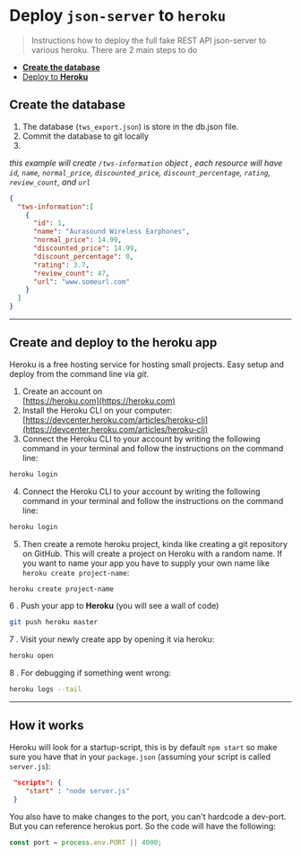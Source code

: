 # Deploy `json-server` to `heroku`

> Instructions how to deploy the full fake REST API json-server to various heroku. There are 2 main steps to do

* [**Create the database**](#create-the-database)
* [Deploy to **Heroku**](#create-and-deploy-to-the-heroku-app)


## Create the database

1. The database (`tws_export.json`) is store in the db.json file.
2. Commit the database to git locally
3. 

_this example will create `/tws-information` object , each resource will have `id`, `name`, `normal_price`, `discounted_price`, `discount_percentage`, `rating`, `review_count`, and `url`_
```json
{
  "tws-information":[
    {
      "id": 1,
      "name": "Aurasound Wireless Earphones",
      "normal_price": 14.99,
      "discounted_price": 14.99,
      "discount_percentage": 0,
      "rating": 3.7,
      "review_count": 47,
      "url": "www.someurl.com"
    }
  ]
}
```

---

## Create and deploy to the heroku app

Heroku is a free hosting service for hosting small projects. Easy setup and deploy from the command line via _git_.

1. Create an account on <br/>[https://heroku.com](https://heroku.com)
2. Install the Heroku CLI on your computer: <br/>[https://devcenter.heroku.com/articles/heroku-cli](https://devcenter.heroku.com/articles/heroku-cli)
3. Connect the Heroku CLI to your account by writing the following command in your terminal and follow the instructions on the command line:
```bash
heroku login
```

4. Connect the Heroku CLI to your account by writing the following command in your terminal and follow the instructions on the command line:
```bash
heroku login
```

5. Then create a remote heroku project, kinda like creating a git repository on GitHub. This will create a project on Heroku with a random name. If you want to name your app you have to supply your own name like `heroku create project-name`:
```bash
heroku create project-name
```

6 . Push your app to __Heroku__ (you will see a wall of code)
```bash
git push heroku master
```

7 . Visit your newly create app by opening it via heroku:
```bash
heroku open
```

8 . For debugging if something went wrong:
```bash
heroku logs --tail
```

---

## How it works

Heroku will look for a startup-script, this is by default `npm start` so make sure you have that in your `package.json` (assuming your script is called `server.js`):
```json
 "scripts": {
    "start" : "node server.js"
 }
```

You also have to make changes to the port, you can't hardcode a dev-port. But you can reference herokus port. So the code will have the following:
```js
const port = process.env.PORT || 4000;
```